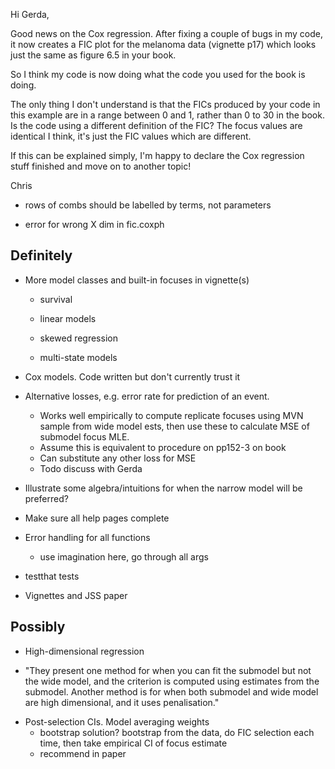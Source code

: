 Hi Gerda,

Good news on the Cox regression.   After fixing a couple of bugs in my code, it now creates a FIC plot for the melanoma data (vignette p17) which looks just the same as figure 6.5 in your book. 

So I think my code is now doing what the code you used for the book is doing.

The only thing I don't understand is that the FICs produced by your code in this example are in a range between 0 and 1, rather than 0 to 30 in the book.   Is the code using a different definition of the FIC?  The focus values are identical I think, it's just the FIC values which are different.

If this can be explained simply, I'm happy to declare the Cox regression stuff finished and move on to another topic!

Chris





* rows of combs should be labelled by terms, not parameters

* error for wrong X dim in fic.coxph 

## Definitely

* More model classes and built-in focuses in vignette(s)

	- survival

	- linear models

	- skewed regression

	- multi-state models

* Cox models.  Code written but don't currently trust it

* Alternative losses, e.g. error rate for prediction of an event. 
  - Works well empirically to compute replicate focuses using MVN sample from wide model ests, then use these to calculate MSE of submodel focus MLE. 
  - Assume this is equivalent to procedure on pp152-3 on book
  - Can substitute any other loss for MSE 
  - Todo discuss with Gerda

* Illustrate some algebra/intuitions for when the narrow model will be preferred? 

* Make sure all help pages complete

* Error handling for all functions
  - use imagination here, go through all args

* testthat tests

* Vignettes and JSS paper


## Possibly
  
* High-dimensional regression 
 - "They present one method for when you can fit the submodel but not the wide model, and the criterion is computed using estimates from the submodel.  Another method is for when both submodel and wide model are high dimensional, and it uses penalisation."

* Post-selection CIs.  Model averaging weights
  - bootstrap solution?   bootstrap from the data, do FIC selection each time, then take empirical CI of focus estimate 
  - recommend in paper 
